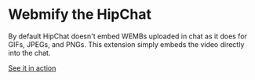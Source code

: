 # Webmify the HipChat
By default HipChat doesn't embed WEMBs uploaded in chat as it does for GIFs, JPEGs, and PNGs.  This extension simply embeds the video directly into the chat.

[See it in action](https://youtu.be/YnM8FTYIOtM)
